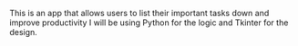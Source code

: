 This is an app that allows users to list their important tasks down and improve productivity
I will be using Python for the logic and Tkinter for the design.
